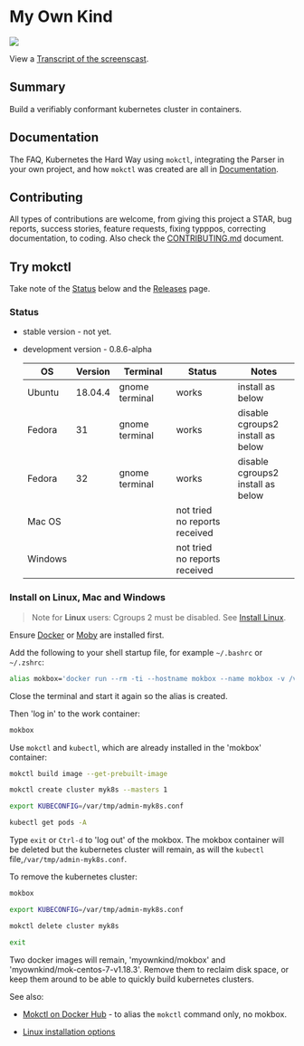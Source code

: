 # My Own Kind

![](docs/images/install-mokctl-linux.gif)

View a [Transcript of the screenscast](/docs/install-mokctl-linux.md).

## Summary

Build a verifiably conformant kubernetes cluster in containers.

## Documentation

The FAQ, Kubernetes the Hard Way using `mokctl`, integrating the Parser in your own project, and how `mokctl` was created are all in [Documentation](/docs/README.md).

## Contributing

All types of contributions are welcome, from giving this project a STAR, bug reports, success stories, feature requests, fixing typppos, correcting documentation, to coding. Also check the [CONTRIBUTING.md](/CONTRIBUTING.md) document.

## Try mokctl

Take note of the [Status](#status) below and the [Releases](https://github.com/mclarkson/my-own-kind/releases) page.

### Status

- stable version - not yet.

- development version - 0.8.6-alpha
  
  | OS      | Version | Terminal       | Status                            | Notes                                 |
  | ------- | ------- | -------------- | --------------------------------- | ------------------------------------- |
  | Ubuntu  | 18.04.4 | gnome terminal | works                             | install as below                      |
  | Fedora  | 31      | gnome terminal | works                             | disable cgroups2<br/>install as below |
  | Fedora  | 32      | gnome terminal | works                             | disable cgroups2<br/>install as below |
  | Mac OS  |         |                | not tried<br/>no reports received |                                       |
  | Windows |         |                | not tried<br/>no reports received |                                       |

### Install on Linux, Mac and Windows

> Note for **Linux** users: Cgroups 2 must be disabled. See [Install Linux](/docs/install-linux.md).

Ensure [Docker](https://www.docker.com/get-started) or [Moby](https://github.com/moby/moby) are installed first.

Add the following to your shell startup file, for example `~/.bashrc` or `~/.zshrc`:

```bash
alias mokbox='docker run --rm -ti --hostname mokbox --name mokbox -v /var/run/docker.sock:/var/run/docker.sock -v /var/tmp:/var/tmp myownkind/mokbox'
```

Close the terminal and start it again so the alias is created.

Then 'log in' to the work container:

```bash
mokbox
```

Use `mokctl` and `kubectl`, which are already installed in the 'mokbox' container:

```bash
mokctl build image --get-prebuilt-image

mokctl create cluster myk8s --masters 1

export KUBECONFIG=/var/tmp/admin-myk8s.conf

kubectl get pods -A
```

Type `exit` or `Ctrl-d` to 'log out' of the mokbox. The mokbox container will be deleted but the kubernetes cluster will remain, as will the `kubectl` file,`/var/tmp/admin-myk8s.conf`.

To remove the kubernetes cluster:

```bash
mokbox

export KUBECONFIG=/var/tmp/admin-myk8s.conf

mokctl delete cluster myk8s

exit
```

Two docker images will remain, 'myownkind/mokbox' and 'myownkind/mok-centos-7-v1.18.3'. Remove them to reclaim disk space, or keep them around to be able to quickly build kubernetes clusters.

See also:

* [Mokctl on Docker Hub](https://hub.docker.com/repository/docker/myownkind/mokctl) - to alias the `mokctl` command only, no mokbox.

* [Linux installation options](/docs/install-linux.md)
